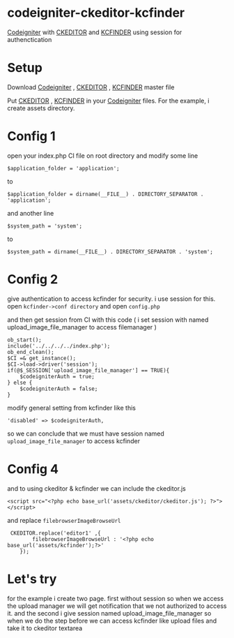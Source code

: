 # codeigniter-ckeditor-kcfinder
[Codeigniter](http://codeigniter.com/) with [CKEDITOR](http://ckeditor.com/) and [KCFINDER](http://kcfinder.sunhater.com/) using session for authenctication

# Setup
Download [Codeigniter](http://codeigniter.com/) , [CKEDITOR](http://ckeditor.com/) , [KCFINDER](http://kcfinder.sunhater.com/) master file

Put [CKEDITOR](http://ckeditor.com/) , [KCFINDER](http://kcfinder.sunhater.com/) in your [Codeigniter](http://codeigniter.com/) files. For the example, i create assets directory.

# Config 1
open your index.php CI file on root directory and modify  some line
```
$application_folder = 'application';
```
to
```
$application_folder = dirname(__FILE__) . DIRECTORY_SEPARATOR . 'application';
```

and another line
```
$system_path = 'system';
```
to
```
$system_path = dirname(__FILE__) . DIRECTORY_SEPARATOR . 'system';
```

# Config 2
give authentication to access kcfinder for security. i use session for this.
open ```kcfinder->conf directory``` and open ```config.php```

and then get session from CI with this code ( i set session with named upload_image_file_manager to access filemanager )
```
ob_start();
include('../../../../index.php');
ob_end_clean();
$CI =& get_instance();
$CI->load->driver('session');
if(@$_SESSION['upload_image_file_manager'] == TRUE){
	$codeigniterAuth = true;
} else {
	$codeigniterAuth = false;
}
```

modify general setting from kcfinder like this
```
'disabled' => $codeigniterAuth,
```

so we can conclude that we must have session named ```upload_image_file_manager``` to access kcfinder

# Config 4
and to using ckeditor & kcfinder we can include the ckeditor.js
```
<script src="<?php echo base_url('assets/ckeditor/ckeditor.js'); ?>"></script>
```
and replace ```filebrowserImageBrowseUrl```
```
 CKEDITOR.replace('editor1' ,{
		filebrowserImageBrowseUrl : '<?php echo base_url('assets/kcfinder');?>'
	});
```

# Let's try
for the example i create two page. first without session so when we access the upload manager we will get notification that we not authorized to access it.
and the second i give session named upload_image_file_manager so when we do the step before we can access kcfinder like upload files and take it to ckeditor textarea
